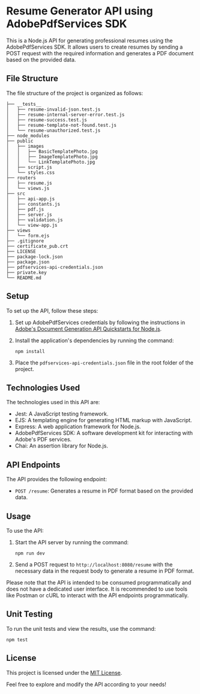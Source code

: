 # Resume Generator API using AdobePdfServices SDK

This is a Node.js API for generating professional resumes using the AdobePdfServices SDK. It allows users to create resumes by sending a POST request with the required information and generates a PDF document based on the provided data.

## File Structure

The file structure of the project is organized as follows:

```
├── __tests__
│   ├── resume-invalid-json.test.js
│   ├── resume-internal-server-error.test.js
│   ├── resume-success.test.js
│   ├── resume-template-not-found.test.js
│   └── resume-unauthorized.test.js
├── node_modules
├── public
│   ├── images
│   │   ├── BasicTemplatePhoto.jpg
│   │   ├── ImageTemplatePhoto.jpg
│   │   └── LinkTemplatePhoto.jpg
│   ├── script.js
│   └── styles.css
├── routers
│   ├── resume.js
│   └── views.js
├── src
│   ├── api-app.js
│   ├── constants.js
│   ├── pdf.js
│   ├── server.js
│   ├── validation.js
│   └── view-app.js
├── views
│   └── form.ejs
├── .gitignore
├── certificate_pub.crt
├── LICENSE
├── package-lock.json
├── package.json
├── pdfservices-api-credentials.json
├── private.key
└── README.md
```

## Setup

To set up the API, follow these steps:

1. Set up AdobePdfServices credentials by following the instructions in [Adobe's Document Generation API Quickstarts for Node.js](https://developer.adobe.com/document-services/docs/overview/document-generation-api/quickstarts/nodejs/).

2. Install the application's dependencies by running the command:

   ```shell
   npm install
   ```

3. Place the `pdfservices-api-credentials.json` file in the root folder of the project.

## Technologies Used

The technologies used in this API are:

- Jest: A JavaScript testing framework.
- EJS: A templating engine for generating HTML markup with JavaScript.
- Express: A web application framework for Node.js.
- AdobePdfServices SDK: A software development kit for interacting with Adobe's PDF services.
- Chai: An assertion library for Node.js.

## API Endpoints

The API provides the following endpoint:

- `POST /resume`: Generates a resume in PDF format based on the provided data.

## Usage

To use the API:

1. Start the API server by running the command:

   ```shell
   npm run dev
   ```

2. Send a POST request to `http://localhost:8080/resume` with the necessary data in the request body to generate a resume in PDF format.

Please note that the API is intended to be consumed programmatically and does not have a dedicated user interface. It is recommended to use tools like Postman or cURL to interact with the API endpoints programmatically.

## Unit Testing

To run the unit tests and view the results, use the command:

```shell
npm test
```

## License

This project is licensed under the [MIT License](LICENSE).

Feel free to explore and modify the API according to your needs!